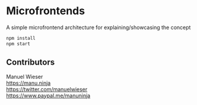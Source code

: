 # Microfrontends

A simple microfrontend architecture for explaining/showcasing the concept

```js
npm install
npm start
```

## Contributors

Manuel Wieser<br>
<https://manu.ninja><br>
<https://twitter.com/manuelwieser><br>
<https://www.paypal.me/manuninja><br>
